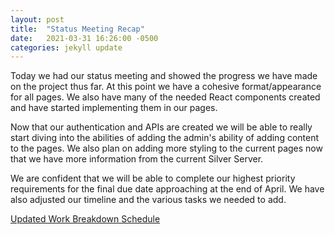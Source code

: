 ```yaml
---
layout: post
title:  "Status Meeting Recap"
date:   2021-03-31 16:26:00 -0500
categories: jekyll update
---
```


Today we had our status meeting and showed the progress we have made on the project thus far. At this point we have a cohesive format/appearance for all pages. We also have many of the needed React components created and have started implementing them in our pages. 

Now that our authentication and APIs are created we will be able to really start diving into the abilities of adding the admin's ability of adding content to the pages. We also plan on adding more styling to the current pages now that we have more information from the current Silver Server. 

We are confident that we will be able to complete our highest priority requirements for the final due date approaching at the end of April. We have also adjusted our timeline and the various tasks we needed to add. 


[Updated Work Breakdown Schedule](/assets/img/StatusMeetingBreakdown.xlsx)







